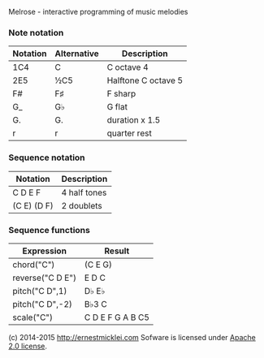 Melrose - interactive programming of music melodies

### Note notation

| Notation | Alternative | Description 
|----------|-------|-------------
| 1C4      | C     | C octave 4 
| 2E5      | ½C5   | Halftone C octave 5
| F#       | F♯    | F sharp
| G_       | G♭    | G flat
| G.       | G.    | duration x 1.5 
| r        | r     | quarter rest

### Sequence notation

| Notation    | Description 
|-------------|---
| C D E F     | 4 half tones
| (C E) (D F) | 2 doublets


### Sequence functions

| Expression       | Result
|------------------|----
| chord("C")       | (C E G)
| reverse("C D E") | E D C
| pitch("C D",1)   | D♭ E♭
| pitch("C D",-2)  | B♭3 C
| scale("C")       | C D E F G A B C5

(c) 2014-2015 http://ernestmicklei.com Sofware is licensed under [Apache 2.0 license](LICENSE).